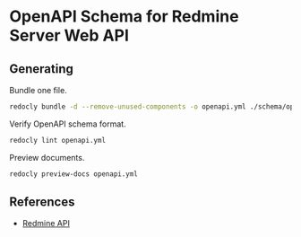 # OpenAPI Schema for Redmine Server Web API

## Generating

Bundle one file.

```sh
redocly bundle -d --remove-unused-components -o openapi.yml ./schema/openapi.yml
```

Verify OpenAPI schema format.

```sh
redocly lint openapi.yml
```

Preview documents.

```sh
redocly preview-docs openapi.yml
```

## References

- [Redmine API](https://www.redmine.org/projects/redmine/wiki/rest_api)
